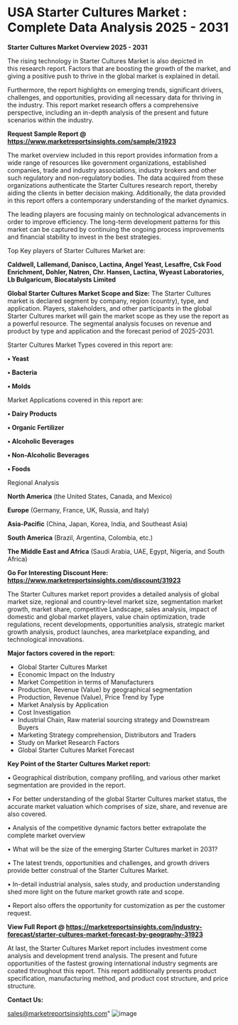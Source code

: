  # USA Starter Cultures Market : Complete Data Analysis 2025 - 2031

<Strong> Starter Cultures Market Overview 2025 - 2031</strong>

The rising technology in Starter Cultures Market is also depicted in this research report. Factors that are boosting the growth of the market, and giving a positive push to thrive in the global market is explained in detail.

Furthermore, the report highlights on emerging trends, significant drivers, challenges, and opportunities, providing all necessary data for thriving in the industry. This report market research offers a comprehensive perspective, including an in-depth analysis of the present and future scenarios within the industry.

<strong>Request Sample Report @ <a href=https://www.marketreportsinsights.com/sample/31923>https://www.marketreportsinsights.com/sample/31923</a></strong>

The market overview included in this report provides information from a wide range of resources like government organizations, established companies, trade and industry associations, industry brokers and other such regulatory and non-regulatory bodies. The data acquired from these organizations authenticate the Starter Cultures research report, thereby aiding the clients in better decision making. Additionally, the data provided in this report offers a contemporary understanding of the market dynamics.

The leading players are focusing mainly on technological advancements in order to improve efficiency. The long-term development patterns for this market can be captured by continuing the ongoing process improvements and financial stability to invest in the best strategies.

Top Key players of Starter Cultures Market are:

<strong>Caldwell, Lallemand, Danisco, Lactina, Angel Yeast, Lesaffre, Csk Food Enrichment, Dohler, Natren, Chr. Hansen, Lactina, Wyeast Laboratories, Lb Bulgaricum, Biocatalysts Limited</strong>

<strong><b>Global Starter Cultures Market Scope and Size:</b></strong>
The Starter Cultures market is declared segment by company, region (country), type, and application. Players, stakeholders, and other participants in the global Starter Cultures market will gain the market scope as they use the report as a powerful resource. The segmental analysis focuses on revenue and product by type and application and the forecast period of 2025-2031.

Starter Cultures Market Types covered in this report are:

<strong>• Yeast

• Bacteria

• Molds</strong>

Market Applications covered in this report are:

<strong>• Dairy Products

• Organic Fertilizer

• Alcoholic Beverages

• Non-Alcoholic Beverages

• Foods</strong> 

Regional Analysis

<strong>North America</strong> (the United States, Canada, and Mexico)

<strong>Europe</strong> (Germany, France, UK, Russia, and Italy)

<strong>Asia-Pacific</strong> (China, Japan, Korea, India, and Southeast Asia)

<strong>South America</strong> (Brazil, Argentina, Colombia, etc.)

<strong>The Middle East and Africa</strong> (Saudi Arabia, UAE, Egypt, Nigeria, and South Africa)

<strong>Go For Interesting Discount Here: <a href=https://www.marketreportsinsights.com/discount/31923>https://www.marketreportsinsights.com/discount/31923</a></strong>

The Starter Cultures market report provides a detailed analysis of global market size, regional and country-level market size, segmentation market growth, market share, competitive Landscape, sales analysis, impact of domestic and global market players, value chain optimization, trade regulations, recent developments, opportunities analysis, strategic market growth analysis, product launches, area marketplace expanding, and technological innovations.

<strong><b>Major factors covered in the report:</b></strong>
<ul>
  <li>Global Starter Cultures Market </li>
  <li>Economic Impact on the Industry</li>
  <li>Market Competition in terms of Manufacturers</li>
  <li>Production, Revenue (Value) by geographical segmentation</li>
  <li>Production, Revenue (Value), Price Trend by Type</li>
  <li>Market Analysis by Application</li>
  <li>Cost Investigation</li>
  <li>Industrial Chain, Raw material sourcing strategy and Downstream Buyers</li>
  <li>Marketing Strategy comprehension, Distributors and Traders</li>
  <li>Study on Market Research Factors</li>
  <li>Global Starter Cultures Market Forecast</li>
</ul>

<strong><b>Key Point of the Starter Cultures Market report:</b></strong>

• Geographical distribution, company profiling, and various other market segmentation are provided in the report.

• For better understanding of the global Starter Cultures market status, the accurate market valuation which comprises of size, share, and revenue are also covered.

• Analysis of the competitive dynamic factors better extrapolate the complete market overview

• What will be the size of the emerging Starter Cultures market in 2031?

• The latest trends, opportunities and challenges, and growth drivers provide better construal of the Starter Cultures Market.

• In-detail industrial analysis, sales study, and production understanding shed more light on the future market growth rate and scope.

• Report also offers the opportunity for customization as per the customer request.

<strong><b>View Full Report @ <a href=https://marketreportsinsights.com/industry-forecast/starter-cultures-market-forecast-by-geography-31923>https://marketreportsinsights.com/industry-forecast/starter-cultures-market-forecast-by-geography-31923</a></b></strong>


At last, the Starter Cultures Market report includes investment come analysis and development trend analysis. The present and future opportunities of the fastest growing international industry segments are coated throughout this report. This report additionally presents product specification, manufacturing method, and product cost structure, and price structure.

<strong>Contact Us:</strong>

sales@marketreportsinsights.com"
![image](https://github.com/user-attachments/assets/0fa454fd-73c9-44ef-9720-c8fb3f3bab4d)
